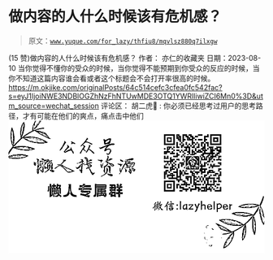 # 做内容的人什么时候该有危机感？

> 原文：[`www.yuque.com/for_lazy/thfiu8/mqvlsz880q7ilxgw`](https://www.yuque.com/for_lazy/thfiu8/mqvlsz880q7ilxgw)

<ne-h2 id="020f1043" data-lake-id="020f1043"><ne-heading-ext><ne-heading-anchor></ne-heading-anchor><ne-heading-fold></ne-heading-fold></ne-heading-ext><ne-heading-content><ne-text id="uad43ff20">(15 赞)做内容的人什么时候该有危机感？</ne-text></ne-heading-content></ne-h2> <ne-p id="ub2b5a3e2" data-lake-id="ub2b5a3e2"><ne-text id="u192f4865">作者： 亦仁的收藏夹</ne-text></ne-p> <ne-p id="ud9444094" data-lake-id="ud9444094"><ne-text id="uf6098529">日期：2023-08-10</ne-text></ne-p> <ne-p id="u095ba376" data-lake-id="u095ba376"><ne-text id="u764325f6">当你觉得不懂你的受众的时候，当你觉得不能预期到你受众的反应的时候，当你不知道这篇内容谁会看或者这个标题会不会打开率很高的时候。</ne-text></ne-p> <ne-p id="u818f7e0a" data-lake-id="u818f7e0a">[<ne-text id="u9697714c">https://m.okjike.com/originalPosts/64c514cefc3cfea0fc542fac?s=eyJ1IjoiNWE3NDBlOGZhNzFhNTUwMDE3OTQ1YWRlIiwiZCI6Mn0%3D&utm_source=wechat_session</ne-text>](https://m.okjike.com/originalPosts/64c514cefc3cfea0fc542fac?s=eyJ1IjoiNWE3NDBlOGZhNzFhNTUwMDE3OTQ1YWRlIiwiZCI6Mn0%3D&utm_source=wechat_session)</ne-p> <ne-hole id="ua2a6c4a9" data-lake-id="ua2a6c4a9"><ne-card data-card-name="hr" data-card-type="block" id="gtoFC" data-event-boundary="card"><ne-p id="ua7b2e64e" data-lake-id="ua7b2e64e"><ne-text id="u1a8dd7bd">评论区：</ne-text></ne-p> <ne-p id="ub676640a" data-lake-id="ub676640a"><ne-text id="u5f877787">胡二虎🐯 : 你必须已经思考过用户的思考路径，才有可能在他们的爽点，痛点击中他们</ne-text></ne-p> <ne-p id="u8e828971" data-lake-id="u8e828971"><ne-card data-card-name="image" data-card-type="inline" id="osI8L" data-event-boundary="card">![](img/894d30a529e7c37bcd3392323c99941c.png)  <ne-hole id="ub42d8b10" data-lake-id="ub42d8b10"><ne-card data-card-name="hr" data-card-type="block" id="C1w4U" data-event-boundary="card"></ne-card></ne-hole></ne-card></ne-p></ne-card></ne-hole>